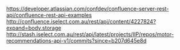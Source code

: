https://developer.atlassian.com/confdev/confluence-server-rest-api/confluence-rest-api-examples
http://confluence.iselect.com.au/rest/api/content/4227824?expand=body.storage
http://stash.iselect.com.au/rest/api/latest/projects/IIP/repos/motor-recommendations-api-v1/commits?since=b207d645e8d
